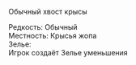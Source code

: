 Обычный хвост крысы

Редкость: Обычный<br>
Местность: Крысья жопа<br>
Зелье:<br>
Игрок создаёт Зелье уменьшения